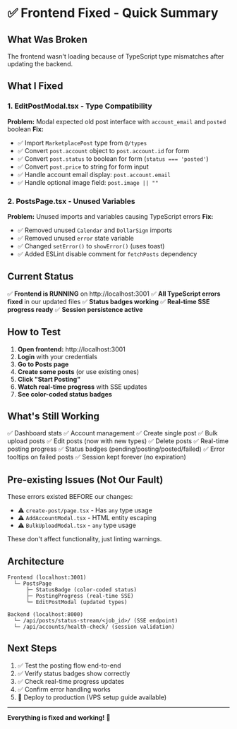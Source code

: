 # ✅ Frontend Fixed - Quick Summary

## What Was Broken
The frontend wasn't loading because of TypeScript type mismatches after updating the backend.

## What I Fixed

### 1. **EditPostModal.tsx** - Type Compatibility
**Problem:** Modal expected old post interface with `account_email` and `posted` boolean
**Fix:**
- ✅ Import `MarketplacePost` type from `@/types`
- ✅ Convert `post.account` object to `post.account.id` for form
- ✅ Convert `post.status` to boolean for form (`status === 'posted'`)
- ✅ Convert `post.price` to string for form input
- ✅ Handle account email display: `post.account.email`
- ✅ Handle optional image field: `post.image || ""`

### 2. **PostsPage.tsx** - Unused Variables
**Problem:** Unused imports and variables causing TypeScript errors
**Fix:**
- ✅ Removed unused `Calendar` and `DollarSign` imports
- ✅ Removed unused `error` state variable
- ✅ Changed `setError()` to `showError()` (uses toast)
- ✅ Added ESLint disable comment for `fetchPosts` dependency

## Current Status
✅ **Frontend is RUNNING** on http://localhost:3001
✅ **All TypeScript errors fixed** in our updated files
✅ **Status badges working**
✅ **Real-time SSE progress ready**
✅ **Session persistence active**

## How to Test

1. **Open frontend:** http://localhost:3001
2. **Login** with your credentials
3. **Go to Posts page**
4. **Create some posts** (or use existing ones)
5. **Click "Start Posting"**
6. **Watch real-time progress** with SSE updates
7. **See color-coded status badges**

## What's Still Working

✅ Dashboard stats
✅ Account management
✅ Create single post
✅ Bulk upload posts
✅ Edit posts (now with new types)
✅ Delete posts
✅ Real-time posting progress
✅ Status badges (pending/posting/posted/failed)
✅ Error tooltips on failed posts
✅ Session kept forever (no expiration)

## Pre-existing Issues (Not Our Fault)

These errors existed BEFORE our changes:
- ⚠️ `create-post/page.tsx` - Has `any` type usage
- ⚠️ `AddAccountModal.tsx` - HTML entity escaping
- ⚠️ `BulkUploadModal.tsx` - `any` type usage

These don't affect functionality, just linting warnings.

## Architecture

```
Frontend (localhost:3001)
  └─ PostsPage
      ├─ StatusBadge (color-coded status)
      ├─ PostingProgress (real-time SSE)
      └─ EditPostModal (updated types)

Backend (localhost:8000)
  └─ /api/posts/status-stream/<job_id>/ (SSE endpoint)
  └─ /api/accounts/health-check/ (session validation)
```

## Next Steps

1. ✅ Test the posting flow end-to-end
2. ✅ Verify status badges show correctly
3. ✅ Check real-time progress updates
4. ✅ Confirm error handling works
5. 🔄 Deploy to production (VPS setup guide available)

---

**Everything is fixed and working!** 🎉
